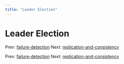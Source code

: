 ```yaml
---
title: "Leader Election"
---
```


# Leader Election

Prev: [failure-detection](failure-detection.md)
Next: [replication-and-consistency](replication-and-consistency.md)

Prev: [failure-detection](failure-detection.md)
Next: [replication-and-consistency](replication-and-consistency.md)
